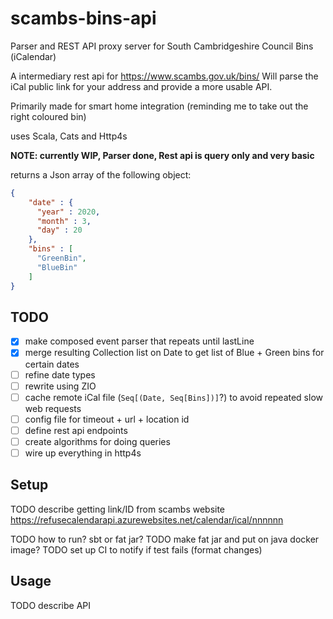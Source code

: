 # scambs-bins-api
Parser and REST API proxy server for South Cambridgeshire Council Bins (iCalendar)

A intermediary rest api for https://www.scambs.gov.uk/bins/
Will parse the iCal public link for your address and provide a more usable API.

Primarily made for smart home integration (reminding me to take out the right coloured bin)

uses Scala, Cats and Http4s

**NOTE: currently WIP, Parser done, Rest api is query only and very basic**

returns a Json array of the following object:
```json
{
    "date" : {
      "year" : 2020,
      "month" : 3,
      "day" : 20
    },
    "bins" : [
      "GreenBin",
      "BlueBin"
    ]
}
```

## TODO
- [x] make composed event parser that repeats until lastLine
- [x] merge resulting Collection list on Date to get list of Blue + Green bins for certain dates
- [ ] refine date types
- [ ] rewrite using ZIO
- [ ] cache remote iCal file (`Seq[(Date, Seq[Bins])]`?) to avoid repeated slow web requests
- [ ] config file for timeout + url + location id
- [ ] define rest api endpoints
- [ ] create algorithms for doing queries
- [ ] wire up everything in http4s

## Setup
TODO describe getting link/ID from scambs website
   https://refusecalendarapi.azurewebsites.net/calendar/ical/nnnnnn

TODO how to run? sbt or fat jar?
TODO make fat jar and put on java docker image?
TODO set up CI to notify if test fails (format changes)

## Usage
TODO describe API
